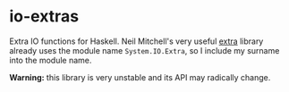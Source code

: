 # io-extras

Extra IO functions for Haskell.  Neil Mitchell's very useful
[extra](https://hackage.haskell.org/package/extra) library already
uses the module name `System.IO.Extra`, so I include my surname into
the module name.

**Warning:** this library is very unstable and its API may radically
change.